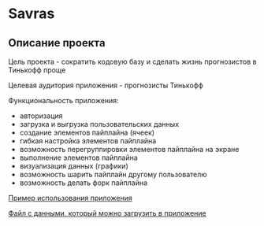 # Savras

## Описание проекта
Цель проекта - сократить кодовую базу и сделать жизнь прогнозистов в Тинькофф проще

Целевая аудитория приложения - прогнозисты Тинькофф

Функциональность приложения: 
* авторизация
* загрузка и выгрузка пользовательских данных
* создание элементов пайплайна (ячеек)
* гибкая настройка элементов пайплайна
* возможность перегруппировки элементов пайплайна на экране
* выполнение элементов пайплайна
* визуализация данных (графики)
* возможность шарить пайплайн другому пользователю
* возможность делать форк пайплайна

[Пример использования приложения](https://youtu.be/UbrQYxwwAh4)

[Файл с данными, который можно загрузить в приложение](https://github.com/TFSchool/coursework-IakimovNutria/blob/main/test.csv)